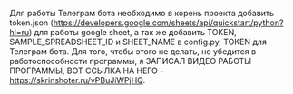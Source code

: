 Для работы Телеграм бота необходимо в корень проекта добавить token.json (https://developers.google.com/sheets/api/quickstart/python?hl=ru) для работы google sheet, а так же добавить TOKEN, SAMPLE_SPREADSHEET_ID и SHEET_NAME в config.py, TOKEN для Телеграм бота. Для того, чтобы этого не делать, но убедится в работоспособности программы, я ЗАПИСАЛ ВИДЕО РАБОТЫ ПРОГРАММЫ, ВОТ ССЫЛКА НА НЕГО - https://skrinshoter.ru/vPBuJiWPjHQ.
